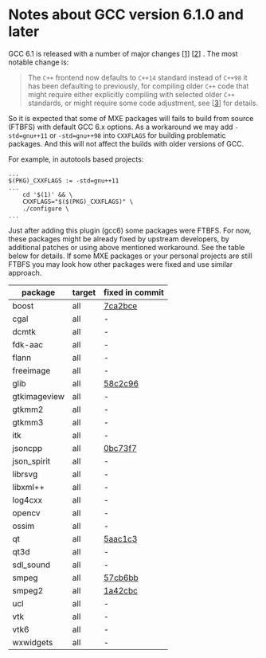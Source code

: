 # Notes about GCC version 6.1.0 and later

GCC 6.1 is released with a number of major changes
[[1](https://gcc.gnu.org/ml/gcc-announce/2016/msg00000.html)]
[[2](https://gcc.gnu.org/gcc-6/changes.html)]
. The most notable change is:
> The `C++` frontend now defaults to `C++14` standard instead of `C++98` it has
> been defaulting to previously, for compiling older `C++` code that might
> require either explicitly compiling with selected older `C++` standards,
> or might require some code adjustment, see
> [[3](http://gcc.gnu.org/gcc-6/porting_to.html)]
> for details.

So it is expected that some of MXE packages will fails to build from source
(FTBFS) with default GCC 6.x options. As a workaround we may add `-std=gnu++11`
or `-std=gnu++98` into `CXXFLAGS` for building problematic packages. And this
will not affect the builds with older versions of GCC.

For example, in autotools based projects:
```
...
$(PKG)_CXXFLAGS := -std=gnu++11
...
    cd '$(1)' && \
    CXXFLAGS="$($(PKG)_CXXFLAGS)" \
    ./configure \
...
```

Just after adding this plugin (gcc6) some packages were FTBFS. For now, these
packages might be already fixed by upstream developers, by additional patches
or using above mentioned workaround. See the table below for details. If some
MXE packages or your personal projects are still FTBFS you may look how other
packages were fixed and use similar approach.

| package            | target               | fixed in commit                                      |
| ------------------ | -------------------- | ---------------------------------------------------- |
| boost              | all                  | [7ca2bce](https://github.com/mxe/mxe/commit/7ca2bce) |
| cgal               | all                  | -                                                    |
| dcmtk              | all                  | -                                                    |
| fdk-aac            | all                  | -                                                    |
| flann              | all                  | -                                                    |
| freeimage          | all                  | -                                                    |
| glib               | all                  | [58c2c96](https://github.com/mxe/mxe/commit/58c2c96) |
| gtkimageview       | all                  | -                                                    |
| gtkmm2             | all                  | -                                                    |
| gtkmm3             | all                  | -                                                    |
| itk                | all                  | -                                                    |
| jsoncpp            | all                  | [0bc73f7](https://github.com/mxe/mxe/commit/0bc73f7) |
| json_spirit        | all                  | -                                                    |
| librsvg            | all                  | -                                                    |
| libxml++           | all                  | -                                                    |
| log4cxx            | all                  | -                                                    |
| opencv             | all                  | -                                                    |
| ossim              | all                  | -                                                    |
| qt                 | all                  | [5aac1c3](https://github.com/mxe/mxe/commit/5aac1c3) |
| qt3d               | all                  | -                                                    |
| sdl_sound          | all                  | -                                                    |
| smpeg              | all                  | [57cb6bb](https://github.com/mxe/mxe/commit/57cb6bb) |
| smpeg2             | all                  | [1a42cbc](https://github.com/mxe/mxe/commit/1a42cbc) |
| ucl                | all                  | -                                                    |
| vtk                | all                  | -                                                    |
| vtk6               | all                  | -                                                    |
| wxwidgets          | all                  | -                                                    |
